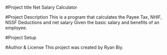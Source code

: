 #Project title
Net Salary Calculator

#Project Description
This is a program that calculates the Payee Tax, NHIF, NSSF Deductions and net salary Given the basic salary and benefits of an employee.

#Project Setup


#Author & License
This project was created by Ryan Biy. 